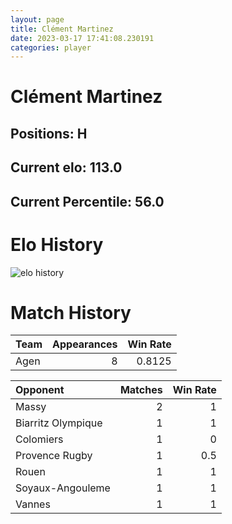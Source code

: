 ```yaml
---  
layout: page  
title: Clément Martinez  
date: 2023-03-17 17:41:08.230191  
categories: player  
---
```

# Clément Martinez

## Positions: H

## Current elo: 113.0

## Current Percentile: 56.0

# Elo History


![elo history](history_ClémentMartinez.png)
# Match History


| Team   |   Appearances |   Win Rate |
|:-------|--------------:|-----------:|
| Agen   |             8 |     0.8125 |

| Opponent           |   Matches |   Win Rate |
|:-------------------|----------:|-----------:|
| Massy              |         2 |        1   |
| Biarritz Olympique |         1 |        1   |
| Colomiers          |         1 |        0   |
| Provence Rugby     |         1 |        0.5 |
| Rouen              |         1 |        1   |
| Soyaux-Angouleme   |         1 |        1   |
| Vannes             |         1 |        1   |
